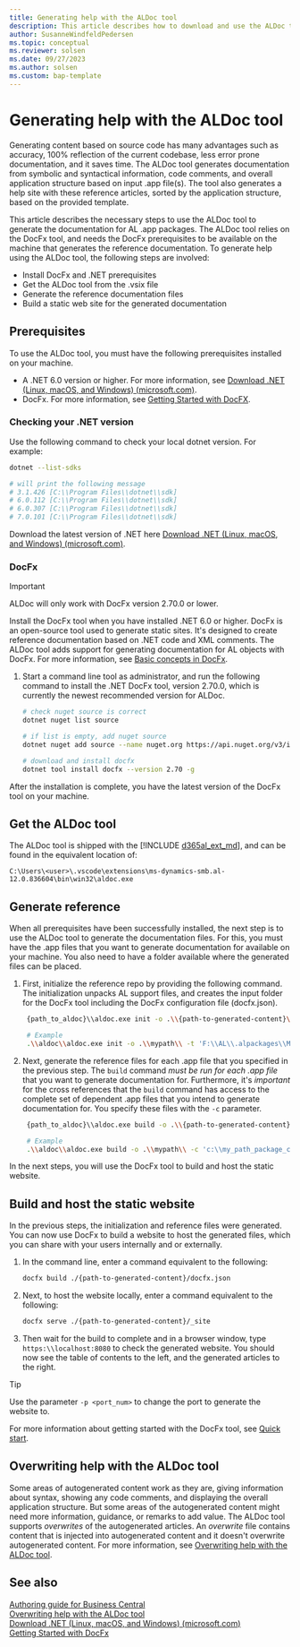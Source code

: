 ```yaml
---
title: Generating help with the ALDoc tool
description: This article describes how to download and use the ALDoc tool to generate reference help for first party apps for Business Central. 
author: SusanneWindfeldPedersen
ms.topic: conceptual
ms.reviewer: solsen
ms.date: 09/27/2023
ms.author: solsen
ms.custom: bap-template
---
```


# Generating help with the ALDoc tool

Generating content based on source code has many advantages such as accuracy, 100% reflection of the current codebase, less error prone documentation, and it saves time. The ALDoc tool generates documentation from symbolic and syntactical information, code comments, and overall application structure based on input .app file(s). The tool also generates a help site with these reference articles, sorted by the application structure, based on the provided template.

This article describes the necessary steps to use the ALDoc tool to generate the documentation for AL .app packages. The ALDoc tool relies on the DocFx tool, and needs the DocFx prerequisites to be available on the machine that generates the reference documentation. To generate help using the ALDoc tool, the following steps are involved: 

* Install DocFx and .NET prerequisites
* Get the ALDoc tool from the .vsix file
* Generate the reference documentation files
* Build a static web site for the generated documentation

## Prerequisites

To use the ALDoc tool, you must have the following prerequisites installed on your machine. 

- A .NET 6.0 version or higher. For more information, see [Download .NET (Linux, macOS, and Windows) (microsoft.com)](https://dotnet.microsoft.com/download).
- DocFx. For more information, see [Getting Started with DocFX](https://dotnet.github.io/docfx/index.html).

### Checking your .NET version

Use the following command to check your local dotnet version. For example:

```bash
dotnet --list-sdks

# will print the following message
# 3.1.426 [C:\\Program Files\\dotnet\\sdk]
# 6.0.112 [C:\\Program Files\\dotnet\\sdk]
# 6.0.307 [C:\\Program Files\\dotnet\\sdk]
# 7.0.101 [C:\\Program Files\\dotnet\\sdk]
```

Download the latest version of .NET here [Download .NET (Linux, macOS, and Windows) (microsoft.com)](https://dotnet.microsoft.com/en-us/download).

### DocFx

> [!IMPORTANT]  
> ALDoc will only work with DocFx version 2.70.0 or lower.

Install the DocFx tool when you have installed .NET 6.0 or higher. DocFx is an open-source tool used to generate static sites. It's designed to create reference documentation based on .NET code and XML comments. The ALDoc tool adds support for generating documentation for AL objects with DocFx. For more information, see [Basic concepts in DocFx](https://dotnet.github.io/docfx/docs/basic-concepts.html).

1. Start a command line tool as administrator, and run the following command to install the .NET DocFx tool, version 2.70.0, which is currently the newest recommended version for ALDoc.

    ```bash
    # check nuget source is correct
    dotnet nuget list source

    # if list is empty, add nuget source
    dotnet nuget add source --name nuget.org https://api.nuget.org/v3/index.json
    
    # download and install docfx
    dotnet tool install docfx --version 2.70 -g
    ```

After the installation is complete, you have the latest version of the DocFx tool on your machine.

## Get the ALDoc tool

The ALDoc tool is shipped with the [!INCLUDE [d365al_ext_md](../includes/d365al_ext_md.md)], and can be found in the equivalent location of:  

```
C:\Users\<user>\.vscode\extensions\ms-dynamics-smb.al-12.0.836604\bin\win32\aldoc.exe
```

## Generate reference

When all prerequisites have been successfully installed, the next step is to use the ALDoc tool to generate the documentation files. For this, you must have the .app files that you want to generate documentation for available on your machine. You also need to have a folder available where the generated files can be placed.

1. First, initialize the reference repo by providing the following command. The initialization unpacks AL support files, and creates the input folder for the DocFx tool including the DocFx configuration file (docfx.json).  

    ```bash
     {path_to_aldoc}\\aldoc.exe init -o .\\{path-to-generated-content}\\ -t '{path_to_package1}','{path_to_package2}',...,'{path_to_package3}'
    ```
    ```bash
     # Example
     .\\aldoc\\aldoc.exe init -o .\\mypath\\ -t 'F:\\AL\\.alpackages\\Microsoft_System Application_23.0.00000.0.app'
    ```

2. Next, generate the reference files for each .app file that you specified in the previous step. The `build` command *must be run for each .app file* that you want to generate documentation for. Furthermore, it's *important* for the cross references that the `build` command has access to the complete set of dependent .app files that you intend to generate documentation for. You specify these files with the `-c` parameter.

    ```bash
     {path_to_aldoc}\\aldoc.exe build -o .\\{path-to-generated-content}\\ -c '{path_to_package_cache1}','{path_to_package_cache2}',...,'{path_to_package_cache3}' -s {path_to_package}
     ```
    ```bash
     # Example
     .\\aldoc\\aldoc.exe build -o .\\mypath\\ -c 'c:\\my_path_package_cache1','c:\\my_path_package_cache2','c:\\my_path_package_cache3' -s 'F:\\AL\\.alpackages\\Microsoft_System Application_23.0.00000.0.app'
    ```

In the next steps, you will use the DocFx tool to build and host the static website.

## Build and host the static website

In the previous steps, the initialization and reference files were generated. You can now use DocFx to build a website to host the generated files, which you can share with your users internally and or externally. 

1. In the command line, enter a command equivalent to the following:  
    ```bash
    docfx build ./{path-to-generated-content}/docfx.json
    ```
2. Next, to host the website locally, enter a command equivalent to the following:  
    ```bash  
    docfx serve ./{path-to-generated-content}/_site
    ```
1. Then wait for the build to complete and in a browser window, type `https:\\localhost:8080` to check the generated website. You should now see the table of contents to the left, and the generated articles to the right. 

> [!TIP]  
> Use the parameter `-p <port_num>` to change the port to generate the website to.

For more information about getting started with the DocFx tool, see [Quick start](https://dotnet.github.io/docfx/index.html).

## Overwriting help with the ALDoc tool

Some areas of autogenerated content work as they are, giving information about syntax, showing any code comments, and displaying the overall application structure. But some areas of the autogenerated content might need more information, guidance, or remarks to add value. The ALDoc tool supports *overwrites* of the autogenerated articles. An *overwrite* file contains content that is injected into autogenerated content and it doesn't overwrite autogenerated content. For more information, see [Overwriting help with the ALDoc tool](help-aldoc-overwrites.md).

## See also

[Authoring guide for Business Central](writing-guide.md)  
[Overwriting help with the ALDoc tool](help-aldoc-overwrites.md)  
[Download .NET (Linux, macOS, and Windows) (microsoft.com)](https://dotnet.microsoft.com/download)  
[Getting Started with DocFx](https://dotnet.github.io/docfx/tutorial/docfx_getting_started.html)  